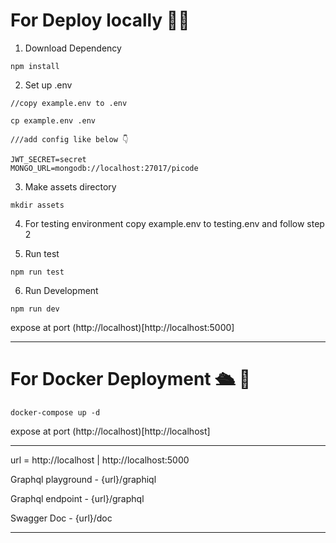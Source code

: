 # For Deploy locally 🐱‍🏍

1. Download Dependency

```
npm install
```

2. Set up .env

```
//copy example.env to .env

cp example.env .env

///add config like below 👇

JWT_SECRET=secret
MONGO_URL=mongodb://localhost:27017/picode

```

3. Make assets directory

```
mkdir assets
```

4. For testing environment copy example.env to testing.env and follow step 2

5. Run test

```
npm run test
```

6. Run Development

```
npm run dev
```

expose at port (http://localhost)[http://localhost:5000]

---

# For Docker Deployment 🛳 🚀

```
docker-compose up -d
```

expose at port (http://localhost)[http://localhost]

---

url = http://localhost | http://localhost:5000

Graphql playground - {url}/graphiql

Graphql endpoint - {url}/graphql

Swagger Doc - {url}/doc

---
